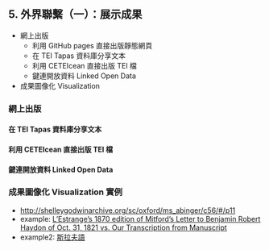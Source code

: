 ## 5. 外界聯繫（一）：展示成果
* 網上出版
  * 利用 GitHub pages 直接出版靜態網頁
  * 在 TEI Tapas 資料庫分享文本
  * 利用 CETEIcean 直接出版 TEI 檔
  * 鍵連開放資料 Linked Open Data
* 成果圖像化 Visualization


### 網上出版
#### 在 TEI Tapas 資料庫分享文本
#### 利用 CETEIcean 直接出版 TEI 檔
#### 鍵連開放資料 Linked Open Data

### 成果圖像化 Visualization 實例
* http://shelleygodwinarchive.org/sc/oxford/ms_abinger/c56/#/p11
* example: [L’Estrange’s 1870 edition of Mitford’s Letter to Benjamin Robert Haydon of Oct. 31, 1821 vs. Our Transcription from Manuscript](http://juxtacommons.org/shares/nDPeai)
* example2: [斯拉夫語](http://pvl.obdurodon.org/browser.xhtml)
